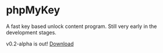 phpMyKey
========

A fast key based unlock content program. Still very early in the development stages.

v0.2-alpha is out! [Download](https://github.com/KevZho/phpmykey/releases)
